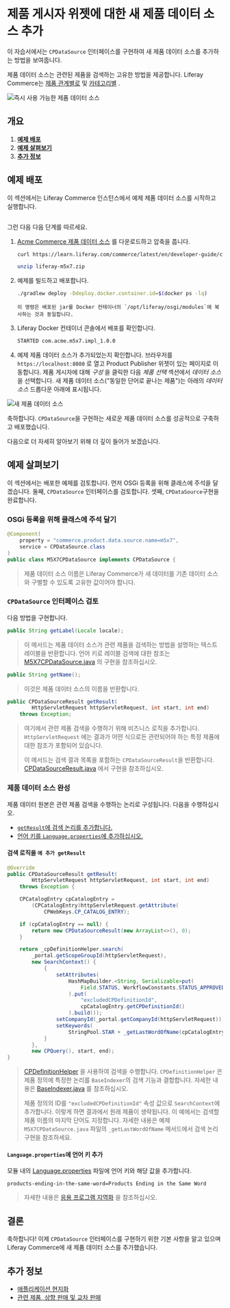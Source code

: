 # 제품 게시자 위젯에 대한 새 제품 데이터 소스 추가

이 자습서에서는 `CPDataSource` 인터페이스를 구현하여 새 제품 데이터 소스를 추가하는 방법을 보여줍니다.

제품 데이터 소스는 관련된 제품을 검색하는 고유한 방법을 제공합니다. Liferay Commerce는 [제품 관계별로](https://github.com/liferay/liferay-portal/blob/[$LIFERAY_LEARN_PORTAL_GIT_TAG$]/modules/apps/commerce/commerce-product-service/src/main/java/com/liferay/commerce/product/internal/data/source/CPDataSourceDefinitionLinkTypeImpl.java) 및 [카테고리별](https://github.com/liferay/liferay-portal/blob/[$LIFERAY_LEARN_PORTAL_GIT_TAG$]/modules/apps/commerce/commerce-product-service/src/main/java/com/liferay/commerce/product/internal/data/source/CPDataSourceAssetCategoriesImpl.java) .

![즉시 사용 가능한 제품 데이터 소스](./adding-a-new-product-data-source-for-the-product-publisher-widget/images/01.png "즉시 사용 가능한 제품 데이터 소스")

## 개요

1. [**예제 배포**](#deploy-an-example)
1. [**예제 살펴보기**](#walk-through-the-example)
1. [**추가 정보**](#additional-information)

## 예제 배포

이 섹션에서는 Liferay Commerce 인스턴스에서 예제 제품 데이터 소스를 시작하고 실행합니다.

```{include} /_snippets/run-liferay-portal.md
```

그런 다음 다음 단계를 따르세요.

1. [Acme Commerce 제품 데이터 소스](./liferay-m5x7.zip) 를 다운로드하고 압축을 풉니다.

    ```bash
    curl https://learn.liferay.com/commerce/latest/en/developer-guide/content/liferay-m5x7.zip -O
    ```

    ```bash
    unzip liferay-m5x7.zip
    ```

1. 예제를 빌드하고 배포합니다. 

    ```bash
    ./gradlew deploy -Ddeploy.docker.container.id=$(docker ps -lq)
    ```

    ```{note}
    이 명령은 배포된 jar를 Docker 컨테이너의 `/opt/liferay/osgi/modules`에 복사하는 것과 동일합니다.
    ```

1. Liferay Docker 컨테이너 콘솔에서 배포를 확인합니다. 

    ```bash
    STARTED com.acme.m5x7.impl_1.0.0
    ```

1. 예제 제품 데이터 소스가 추가되었는지 확인합니다. 브라우저를 `https://localhost:8080` 로 열고 Product Publisher 위젯이 있는 페이지로 이동합니다. 제품 게시자에 대해 _구성_ 을 클릭한 다음 _제품 선택_ 섹션에서 _데이터 소스_ 을 선택합니다. 새 제품 데이터 소스("동일한 단어로 끝나는 제품")는 아래의 _데이터 소스_ 드롭다운 아래에 표시됩니다.

![새 제품 데이터 소스](./adding-a-new-product-data-source-for-the-product-publisher-widget/images/02.png "새 제품 데이터 소스")

축하합니다. `CPDataSource`을 구현하는 새로운 제품 데이터 소스를 성공적으로 구축하고 배포했습니다.

다음으로 더 자세히 알아보기 위해 더 깊이 들어가 보겠습니다.

## 예제 살펴보기

이 섹션에서는 배포한 예제를 검토합니다. 먼저 OSGi 등록을 위해 클래스에 주석을 달겠습니다. 둘째, `CPDataSource` 인터페이스를 검토합니다. 셋째, `CPDataSource`구현을 완료합니다.

### OSGi 등록을 위해 클래스에 주석 달기

```java
@Component(
    property = "commerce.product.data.source.name=m5x7",
    service = CPDataSource.class
)
public class M5X7CPDataSource implements CPDataSource {
```

> 제품 데이터 소스 이름은 Liferay Commerce가 새 데이터를 기존 데이터 소스와 구별할 수 있도록 고유한 값이어야 합니다.

### `CPDataSource` 인터페이스 검토

다음 방법을 구현합니다.

```java
public String getLabel(Locale locale);
```

> 이 메서드는 제품 데이터 소스가 관련 제품을 검색하는 방법을 설명하는 텍스트 레이블을 반환합니다. 언어 키로 레이블 검색에 대한 참조는 [M5X7CPDataSource.java](https://github.com/liferay/liferay-learn/blob/master/docs/commerce/latest/en/developer-guide/content/adding-a-new-product-data-source-for-the-product-publisher-widget/resources/liferay-m5x7.zip/m5x7-impl/src/main/java/com/acme/m5x7/internal/commerce/product/data/source/M5X7CPDataSource.java) 의 구현을 참조하십시오.

```java
public String getName();
```

> 이것은 제품 데이터 소스의 이름을 반환합니다.

```java
public CPDataSourceResult getResult(
        HttpServletRequest httpServletRequest, int start, int end)
    throws Exception;
```

> 여기에서 관련 제품 검색을 수행하기 위해 비즈니스 로직을 추가합니다. `HttpServletRequest` 에는 결과가 어떤 식으로든 관련되어야 하는 특정 제품에 대한 참조가 포함되어 있습니다.
> 
> 이 메서드는 검색 결과 목록을 포함하는 `CPDataSourceResult`을 반환합니다. [CPDataSourceResult.java](https://github.com/liferay/liferay-portal/blob/[$LIFERAY_LEARN_PORTAL_GIT_TAG$]/modules/apps/commerce/commerce-product-api/src/main/java/com/liferay/commerce/product/data/source/CPDataSourceResult.java) 에서 구현을 참조하십시오.

### 제품 데이터 소스 완성

제품 데이터 원본은 관련 제품 검색을 수행하는 논리로 구성됩니다. 다음을 수행하십시오.

* [`getResult`에 검색 논리를 추가합니다.](#add-the-search-logic-to-getresult)
* [언어 키를 `Language.properties`에 추가하십시오.](#add-the-language-key-to-languageproperties)

#### 검색 로직을 `에 추가 getResult`

```java
@Override
public CPDataSourceResult getResult(
        HttpServletRequest httpServletRequest, int start, int end)
    throws Exception {

    CPCatalogEntry cpCatalogEntry =
        (CPCatalogEntry)httpServletRequest.getAttribute(
            CPWebKeys.CP_CATALOG_ENTRY);

    if (cpCatalogEntry == null) {
        return new CPDataSourceResult(new ArrayList<>(), 0);
    }

    return _cpDefinitionHelper.search(
        _portal.getScopeGroupId(httpServletRequest),
        new SearchContext() {
            {
                setAttributes(
                    HashMapBuilder.<String, Serializable>put(
                        Field.STATUS, WorkflowConstants.STATUS_APPROVED
                    ).put(
                        "excludedCPDefinitionId",
                        cpCatalogEntry.getCPDefinitionId()
                    ).build());
                setCompanyId(_portal.getCompanyId(httpServletRequest));
                setKeywords(
                    StringPool.STAR + _getLastWordOfName(cpCatalogEntry));
            }
        },
        new CPQuery(), start, end);
}
```

> [CPDefinitionHelper](https://github.com/liferay/liferay-portal/blob/[$LIFERAY_LEARN_PORTAL_GIT_TAG$]/modules/apps/commerce/commerce-product-service/src/main/java/com/liferay/commerce/product/internal/util/CPDefinitionHelperImpl.java) 을 사용하여 검색을 수행합니다. `CPDefinitionHelper` 은 제품 정의에 특정한 논리를 `BaseIndexer`의 검색 기능과 결합합니다. 자세한 내용은 [BaseIndexer.java](https://github.com/liferay/liferay-portal/blob/[$LIFERAY_LEARN_PORTAL_GIT_TAG$]/portal-kernel/src/com/liferay/portal/kernel/search/BaseIndexer.java) 를 참조하십시오.
> 
> 제품 정의의 ID를 `"excludedCPDefinitionId"` 속성 값으로 `SearchContext`에 추가합니다. 이렇게 하면 결과에서 원래 제품이 생략됩니다. 이 예에서는 검색할 제품 이름의 마지막 단어도 지정합니다. 자세한 내용은 예제 `M5X7CPDataSource.java` 파일의 `_getLastWordOfName` 메서드에서 검색 논리 구현을 참조하세요.

#### `Language.properties`에 언어 키 추가

모듈 내의 [Language.properties](https://github.com/liferay/liferay-learn/blob/master/docs/commerce/latest/en/developer-guide/content/adding-a-new-product-data-source-for-the-product-publisher-widget/resources/liferay-m5x7.zip/m5x7-impl/src/main/resources/content/Language.properties) 파일에 언어 키와 해당 값을 추가합니다.

```properties
products-ending-in-the-same-word=Products Ending in the Same Word
```

> 자세한 내용은 [응용 프로그램 지역화](https://help.liferay.com/hc/ko/articles/360018168251-Localizing-Your-Application) 을 참조하십시오.

## 결론

축하합니다! 이제 `CPDataSource` 인터페이스를 구현하기 위한 기본 사항을 알고 있으며 Liferay Commerce에 새 제품 데이터 소스를 추가했습니다.

## 추가 정보

* [애플리케이션 현지화](https://help.liferay.com/hc/ko/articles/360018168251-Localizing-Your-Application)
* [관련 제품, 상향 판매 및 교차 판매](../../product-management/creating-and-managing-products/products/related-products-up-sells-and-cross-sells.md)
